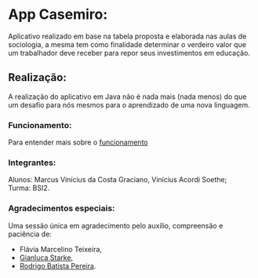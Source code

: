 # App Casemiro:
Aplicativo realizado em base na tabela proposta e elaborada nas aulas de sociologia, a mesma tem como finalidade determinar o verdeiro valor que um trabalhador deve receber para repor seus investimentos em educação. 

## Realização:
A realização do aplicativo em Java não é nada mais (nada menos) do que um desafio para nós mesmos para o aprendizado de uma nova linguagem.

### Funcionamento:
Para entender mais sobre o [funcionamento](https://github.com/marcuscostagraciano/app_casemiro/blob/main/funcionamento.md)

### Integrantes:
Alunos: Marcus Vinícius da Costa Graciano, Vinícius Acordi Soethe;
<br>Turma: BSI2.

### Agradecimentos especiais:
Uma sessão única em agradecimento pelo auxílio, compreensão e paciência de: 
  - Flávia Marcelino Teixeira,
  - [Gianluca Starke](https://github.com/XerlockHomeless),
  - [Rodrigo Batista Pereira](marcuscostagraciano/nHentai-Code-Generator).
